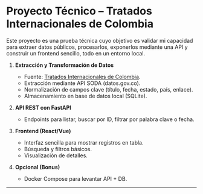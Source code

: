 # Proyecto Técnico – Tratados Internacionales de Colombia

Este proyecto es una prueba técnica cuyo objetivo es validar mi capacidad para extraer datos públicos, procesarlos, exponerlos mediante una API y construir un frontend sencillo, todo en un entorno local.

1. **Extracción y Transformación de Datos**
   - Fuente: [Tratados Internacionales de Colombia](https://dev.socrata.com/foundry/www.datos.gov.co/fdir-hk5z).
   - Extracción mediante API SODA (datos.gov.co).
   - Normalización de campos clave (título, fecha, estado, país, enlace).
   - Almacenamiento en base de datos local (SQLite).

2. **API REST con FastAPI**
   - Endpoints para listar, buscar por ID, filtrar por palabra clave o fecha.

3. **Frontend (React/Vue)**
   - Interfaz sencilla para mostrar registros en tabla.
   - Búsqueda y filtros básicos.
   - Visualización de detalles.

4. **Opcional (Bonus)**
   - Docker Compose para levantar API + DB.

---
